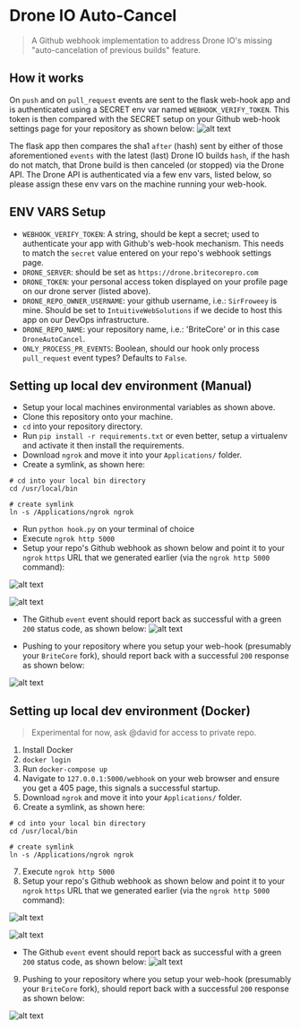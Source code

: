 # Drone IO Auto-Cancel
> A Github webhook implementation to address Drone IO's missing "auto-cancelation of previous builds" feature.

## How it works
On `push` and on `pull_request` events are sent to the flask web-hook app and is authenticated using a SECRET env var named `WEBHOOK_VERIFY_TOKEN`. This token is then compared with the SECRET setup on your Github web-hook settings page for your repository as shown below:
![alt text](https://i.imgur.com/kbhtFhK.png "URL and secret setup and response type")

The flask app then compares the sha1 `after` (hash) sent by either of those aforementioned `events` with the latest (last) Drone IO builds `hash`, if the hash do not match, that Drone build is then canceled (or stopped) via the Drone API. The Drone API is authenticated via a few env vars, listed below, so please assign these env vars on the machine running your web-hook.

## ENV VARS Setup
- `WEBHOOK_VERIFY_TOKEN`: A string, should be kept a secret; used to authenticate your app with Github's web-hook mechanism. This needs to match the `secret` value entered on your repo's webhook settings page.
- `DRONE_SERVER`: should be set as `https://drone.britecorepro.com`
- `DRONE_TOKEN`: your personal access token displayed on your profile page on our drone server (listed above).
- `DRONE_REPO_OWNER_USERNAME`: your github username, i.e.: `SirFroweey` is mine. Should be set to `IntuitiveWebSolutions` if we decide to host this app on our DevOps infrastructure.
- `DRONE_REPO_NAME`: your repository name, i.e.: 'BriteCore' or in this case `DroneAutoCancel`.
- `ONLY_PROCESS_PR_EVENTS`: Boolean, should our hook only process `pull_request` event types? Defaults to `False`.

## Setting up local dev environment (Manual)
- Setup your local machines environmental variables as shown above.
- Clone this repository onto your machine.
- `cd` into your repository directory.
- Run `pip install -r requirements.txt` or even better, setup a virtualenv and activate it then install the requirements.
- Download `ngrok` and move it into your `Applications/` folder.
- Create a symlink, as shown here: 

```
# cd into your local bin directory
cd /usr/local/bin

# create symlink
ln -s /Applications/ngrok ngrok
```

- Run `python hook.py` on your terminal of choice
- Execute `ngrok http 5000`
- Setup your repo's Github webhook as shown below and point it to your `ngrok` `https` URL that we generated earlier (via the `ngrok http 5000` command):

![alt text](https://i.imgur.com/kbhtFhK.png "URL and secret setup and response type")

![alt text](https://i.imgur.com/HBogfyB.png "Event types")

- The Github `event` event should report back as successful with a green `200` status code, as shown below:
![alt text](https://i.imgur.com/TU7bilO.png "Successful ping")

- Pushing to your repository where you setup your web-hook (presumably your `BriteCore` fork), should report back with a successful `200` response as shown below:

![alt text](https://i.imgur.com/BvcCk1s.png "Successful push")


## Setting up local dev environment (Docker)
> Experimental for now, ask @david for access to private repo.

1. Install Docker
2. `docker login`
3. Run `docker-compose up`
4. Navigate to `127.0.0.1:5000/webhook` on your web browser and ensure you get a 405 page, this signals a successful startup.
5. Download `ngrok` and move it into your `Applications/` folder.
6. Create a symlink, as shown here: 

```
# cd into your local bin directory
cd /usr/local/bin

# create symlink
ln -s /Applications/ngrok ngrok
```

7. Execute `ngrok http 5000`
8. Setup your repo's Github webhook as shown below and point it to your `ngrok` `https` URL that we generated earlier (via the `ngrok http 5000` command):

![alt text](https://i.imgur.com/kbhtFhK.png "URL and secret setup and response type")

![alt text](https://i.imgur.com/HBogfyB.png "Event types")

- The Github `event` event should report back as successful with a green `200` status code, as shown below:
![alt text](https://i.imgur.com/TU7bilO.png "Successful ping")

9. Pushing to your repository where you setup your web-hook (presumably your `BriteCore` fork), should report back with a successful `200` response as shown below:

![alt text](https://i.imgur.com/BvcCk1s.png "Successful push")